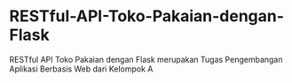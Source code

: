 # RESTful-API-Toko-Pakaian-dengan-Flask
RESTful API Toko Pakaian dengan Flask merupakan Tugas Pengembangan Aplikasi Berbasis Web dari Kelompok A
